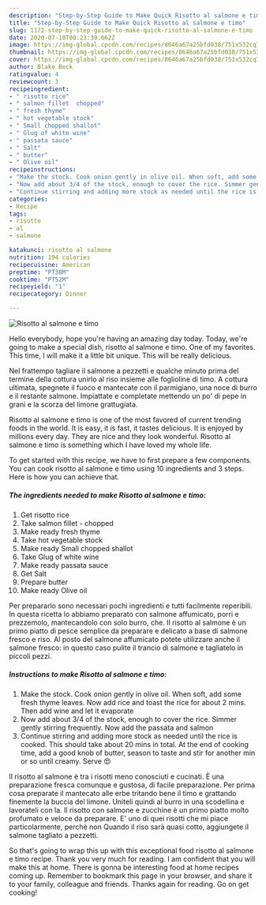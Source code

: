 ```yaml
---
description: "Step-by-Step Guide to Make Quick Risotto al salmone e timo"
title: "Step-by-Step Guide to Make Quick Risotto al salmone e timo"
slug: 1172-step-by-step-guide-to-make-quick-risotto-al-salmone-e-timo
date: 2020-07-10T00:23:39.662Z
image: https://img-global.cpcdn.com/recipes/8646a67a25bfd038/751x532cq70/risotto-al-salmone-e-timo-recipe-main-photo.jpg
thumbnail: https://img-global.cpcdn.com/recipes/8646a67a25bfd038/751x532cq70/risotto-al-salmone-e-timo-recipe-main-photo.jpg
cover: https://img-global.cpcdn.com/recipes/8646a67a25bfd038/751x532cq70/risotto-al-salmone-e-timo-recipe-main-photo.jpg
author: Blake Beck
ratingvalue: 4
reviewcount: 3
recipeingredient:
- " risotto rice"
- " salmon fillet  chopped"
- " fresh thyme"
- " hot vegetable stock"
- " Small chopped shallot"
- " Glug of white wine"
- " passata sauce"
- " Salt"
- " butter"
- " Olive oil"
recipeinstructions:
- "Make the stock. Cook onion gently in olive oil. When soft, add some fresh thyme leaves. Now add rice and toast the rice for about 2 mins. Then add wine and let it evaporate"
- "Now add about 3/4 of the stock, enough to cover the rice. Simmer gently stirring frequently. Now add the passata and salmon"
- "Continue stirring and adding more stock as needed until the rice is cooked. This should take about 20 mins in total. At the end of cooking time, add a good knob of butter, season to taste and stir for another min or so until creamy. Serve 😍"
categories:
- Recipe
tags:
- risotto
- al
- salmone

katakunci: risotto al salmone 
nutrition: 194 calories
recipecuisine: American
preptime: "PT38M"
cooktime: "PT52M"
recipeyield: "1"
recipecategory: Dinner

---
```



![Risotto al salmone e timo](https://img-global.cpcdn.com/recipes/8646a67a25bfd038/751x532cq70/risotto-al-salmone-e-timo-recipe-main-photo.jpg)

Hello everybody, hope you're having an amazing day today. Today, we're going to make a special dish, risotto al salmone e timo. One of my favorites. This time, I will make it a little bit unique. This will be really delicious.

Nel frattempo tagliare il salmone a pezzetti e qualche minuto prima del termine della cottura unirlo al riso insieme alle foglioline di timo. A cottura ultimata, spegnete il fuoco e mantecate con il parmigiano, una noce di burro e il restante salmone. Impiattate e completate mettendo un po&#39; di pepe in grani e la scorza del limone grattugiata.

Risotto al salmone e timo is one of the most favored of current trending foods in the world. It is easy, it is fast, it tastes delicious. It is enjoyed by millions every day. They are nice and they look wonderful. Risotto al salmone e timo is something which I have loved my whole life.


To get started with this recipe, we have to first prepare a few components. You can cook risotto al salmone e timo using 10 ingredients and 3 steps. Here is how you can achieve that.

<!--inarticleads1-->

##### The ingredients needed to make Risotto al salmone e timo:

1. Get  risotto rice
1. Take  salmon fillet - chopped
1. Make ready  fresh thyme
1. Take  hot vegetable stock
1. Make ready  Small chopped shallot
1. Take  Glug of white wine
1. Make ready  passata sauce
1. Get  Salt
1. Prepare  butter
1. Make ready  Olive oil


Per prepararlo sono necessari pochi ingredienti e tutti facilmente reperibili. In questa ricetta lo abbiamo preparato con salmone affumicato, porri e prezzemolo, mantecandolo con solo burro, che. Il risotto al salmone è un primo piatto di pesce semplice da preparare e delicato a base di salmone fresco e riso. Al posto del salmone affumicato potete utilizzare anche il salmone fresco: in questo caso pulite il trancio di salmone e tagliatelo in piccoli pezzi. 

<!--inarticleads2-->

##### Instructions to make Risotto al salmone e timo:

1. Make the stock. Cook onion gently in olive oil. When soft, add some fresh thyme leaves. Now add rice and toast the rice for about 2 mins. Then add wine and let it evaporate
1. Now add about 3/4 of the stock, enough to cover the rice. Simmer gently stirring frequently. Now add the passata and salmon
1. Continue stirring and adding more stock as needed until the rice is cooked. This should take about 20 mins in total. At the end of cooking time, add a good knob of butter, season to taste and stir for another min or so until creamy. Serve 😍


Il risotto al salmone è tra i risotti meno conosciuti e cucinati. È una preparazione fresca comunque e gustosa, di facile preparazione. Per prima cosa preparate il mantecato alle erbe tritando bene il timo e grattando finemente la buccia del limone. Uniteli quindi al burro in una scodellina e lavorateli con la. Il risotto con salmone e zucchine è un primo piatto molto profumato e veloce da preparare. E&#39; uno di quei risotti che mi piace particolarmente, perchè non Quando il riso sarà quasi cotto, aggiungete il salmone tagliato a pezzetti. 

So that's going to wrap this up with this exceptional food risotto al salmone e timo recipe. Thank you very much for reading. I am confident that you will make this at home. There is gonna be interesting food at home recipes coming up. Remember to bookmark this page in your browser, and share it to your family, colleague and friends. Thanks again for reading. Go on get cooking!
